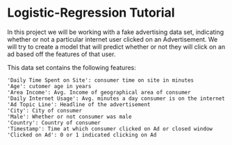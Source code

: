 # Logistic-Regression Tutorial

In this project we will be working with a fake advertising data set, indicating whether or not a particular internet user clicked on an Advertisement. We will try to create a model that will predict whether or not they will click on an ad based off the features of that user.

This data set contains the following features:

    'Daily Time Spent on Site': consumer time on site in minutes
    'Age': cutomer age in years
    'Area Income': Avg. Income of geographical area of consumer
    'Daily Internet Usage': Avg. minutes a day consumer is on the internet
    'Ad Topic Line': Headline of the advertisement
    'City': City of consumer
    'Male': Whether or not consumer was male
    'Country': Country of consumer
    'Timestamp': Time at which consumer clicked on Ad or closed window
    'Clicked on Ad': 0 or 1 indicated clicking on Ad
